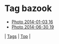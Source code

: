 <!--
title: Tag bazook
date: 2020-06-28T15:26:59.220Z
tags:
-->
# Tag bazook

 * [Photo 2014-01-03 16](72095330250.md)
 * [Photo 2014-06-30 19](90375579361.md)

| [Tags](tags.md) | [Top](index.md) |
